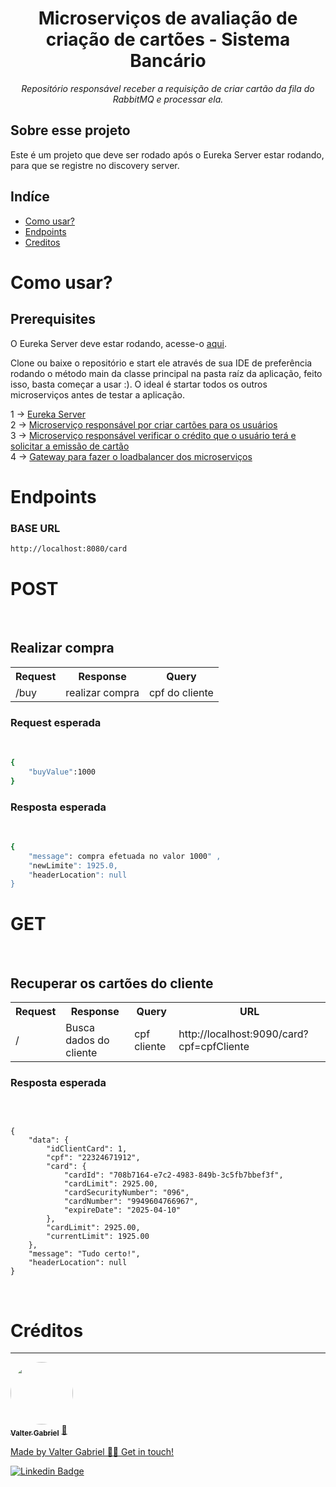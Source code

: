 <h1 align="center">Microserviços de avaliação de criação de cartões - Sistema Bancário</h1>
<p align="center"><i>Repositório responsável receber a requisição de criar cartão da fila do RabbitMQ e processar ela.</i></p>

##  Sobre esse projeto
Este é um projeto que deve ser rodado após o Eureka Server estar rodando, para que se registre no discovery server.


## Indíce
<!--ts-->
   * [Como usar?](#como-usar)
   * [Endpoints](#endpoints)
   * [Creditos](#creditos)
<!--te-->
  
<h1>Como usar?</h1>
<h2>Prerequisites</h2>
<p>O Eureka Server deve estar rodando, acesse-o <a href="https://github.com/ValterGabriell/bank-system-eureka-server">aqui</a>.</br>
<p>Clone ou baixe o repositório e start ele através de sua IDE de preferência rodando o método main da classe principal na pasta raíz da aplicação, feito isso, basta começar a usar :). O ideal é startar todos os outros microserviços antes de testar a aplicação.</p>

1 -> <a href="https://github.com/ValterGabriell/bank-system-eureka-server">Eureka Server</a></br>
2 -> <a href="https://github.com/ValterGabriell/bank-system-mscards">Microserviço responsável por criar cartões para os usuários</a></br>
3 -> <a href="https://github.com/ValterGabriell/bank-system-mscreditappraiser">Microserviço responsável verificar o crédito que o usuário terá e solicitar a emissão de cartão</a></br>
4 -> <a href="https://github.com/ValterGabriell/bank-system-gateway">Gateway para fazer o loadbalancer dos microserviços</a></br>


  
<h1>Endpoints</h1>
<h3>BASE URL</h3>

```bash
http://localhost:8080/card
``` 
<h1>POST</h1></br>

<h2>Realizar compra</h2>

<table>
  <tr>
    <th>Request</th>
    <th>Response</th>
    <th>Query</th>
  </tr>
  <tr>
    <td>/buy</td>
    <td>realizar compra</td>
    <td>cpf do cliente</td>
  </tr> 
  </table>
  
  <h3>Request esperada</h3></br>

```bash
{
	"buyValue":1000
}
```

<h3>Resposta esperada</h3></br>

```bash
{
	"message": compra efetuada no valor 1000" ,
	"newLimite": 1925.0,
	"headerLocation": null
}
```

<h1>GET</h1></br>


<h2>Recuperar os cartões do cliente</h2>
<table>
  <tr>
    <th>Request</th>
    <th>Response</th>
    <th>Query</th>
    <th>URL</th>
  </tr>
  <tr>
    <td>/</td>
    <td>Busca dados do cliente</td>
    <td>cpf cliente</td>
    <td>http://localhost:9090/card?cpf=cpfCliente</td>
  </tr>
</table>



<h3>Resposta esperada</h3></br>

```

{
	"data": {
		"idClientCard": 1,
		"cpf": "22324671912",
		"card": {
			"cardId": "708b7164-e7c2-4983-849b-3c5fb7bbef3f",
			"cardLimit": 2925.00,
			"cardSecurityNumber": "096",
			"cardNumber": "9949604766967",
			"expireDate": "2025-04-10"
		},
		"cardLimit": 2925.00,
		"currentLimit": 1925.00
	},
	"message": "Tudo certo!",
	"headerLocation": null
}

```

</br>

<h1>Créditos</h1>

---

<a href="https://www.linkedin.com/in/valter-gabriel">
  <img style="border-radius: 50%;" src="https://user-images.githubusercontent.com/63808405/171045850-84caf881-ee10-4782-9016-ea1682c4731d.jpeg" width="100px;" alt=""/>
  <br />
  <sub><b>Valter Gabriel</b></sub></a> <a href="https://www.linkedin.com/in/valter-gabriel" title="Linkedin">🚀</ a>
 
Made by Valter Gabriel 👋🏽 Get in touch!

[![Linkedin Badge](https://img.shields.io/badge/-Gabriel-blue?style=flat-square&logo=Linkedin&logoColor=white&link=https://www.linkedin.com/in/valter-gabriel/ )](https://www.linkedin.com/in/valter-gabriel/)

